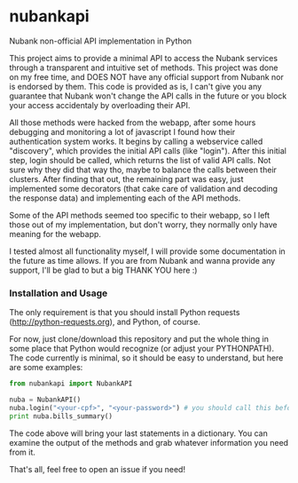 # nubankapi
Nubank non-official API implementation in Python

This project aims to provide a minimal API to access the Nubank services through a transparent and intuitive set of methods. This project was done on my free time, and DOES NOT have any official support from Nubank nor is endorsed by them. This code is provided as is, I can't give you any guarantee that Nubank won't change the API calls in the future or you block your access accidentaly by overloading their API.

All those methods were hacked from the webapp, after some hours debugging and monitoring a lot of javascript I found how their authentication system works. It begins by calling a webservice called "discovery", which provides the initial API calls (like "login"). After this initial step, login should be called, which returns the list of valid API calls. Not sure why they did that way tho, maybe to balance the calls between their clusters. After finding that out, the remaining part was easy, just implemented some decorators (that cake care of validation and decoding the response data) and implementing each of the API methods.

Some of the API methods seemed too specific to their webapp, so I left those out of my implementation, but don't worry, they normally only have meaning for the webapp.

I tested almost all functionality myself, I will provide some documentation in the future as time allows. If you are from Nubank and wanna provide any support, I'll be glad to but a big THANK YOU here :)

### Installation and Usage

The only requirement is that you should install Python requests (http://python-requests.org), and Python, of course.

For now, just clone/download this repository and put the whole thing in some place that Python would recognize (or adjust your PYTHONPATH). The code currently is minimal, so it should be easy to understand, but here are some examples:

```python
from nubankapi import NubankAPI

nuba = NubankAPI()
nuba.login("<your-cpf>", "<your-password>") # you should call this before any other method!
print nuba.bills_summary()
```

The code above will bring your last statements in a dictionary. You can examine the output of the methods and grab whatever information you need from it.

That's all, feel free to open an issue if you need!
